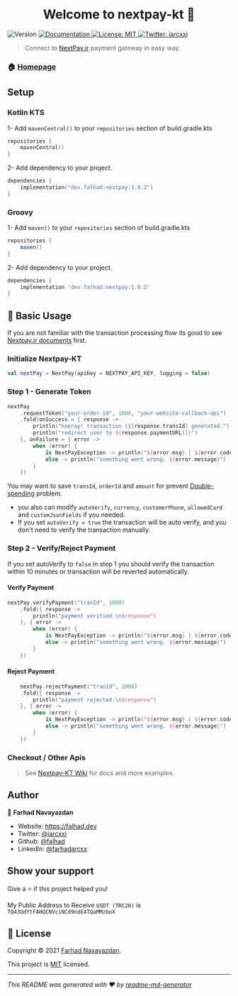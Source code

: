 <h1 align="center">Welcome to nextpay-kt 👋</h1>
<p>
  <img alt="Version" src="https://img.shields.io/badge/version-1.0.2-blue.svg?cacheSeconds=2592000" />
  <a href="https://github.com/falhad/nextpay-kt/wiki" target="_blank">
    <img alt="Documentation" src="https://img.shields.io/badge/documentation-yes-brightgreen.svg" />
  </a>
  <a href="https://opensource.org/licenses/MIT" target="_blank">
    <img alt="License: MIT" src="https://img.shields.io/badge/License-MIT-yellow.svg" />
  </a>

  <a href="https://twitter.com/iarcxxi" target="_blank">
    <img alt="Twitter: iarcxxi" src="https://img.shields.io/twitter/follow/iarcxxi.svg?style=social" />
  </a>
</p>

> Connect to  <a href="https://nextpay.ir" target="_blank">NextPay.ir</a> payment gateway in easy way.

### 🏠 [Homepage](https://github.com/falhad/nextpay-kt)

## Setup

### Kotlin KTS

1- Add `mavenCentral()` to your `repositories` section of build.gradle.kts

```kotlin
repositories {
    mavenCentral()
}
```

2- Add dependency to your project.

```kotlin
dependencies {
    implementation("dev.falhad:nextpay:1.0.2")
}
```

### Groovy

1- Add `maven()` to your `repositories` section of build.gradle.kts

```groovy
repositories {
    maven()
}
```

2- Add dependency to your project.

```groovy
dependencies {
    implementation 'dev.falhad:nextpay:1.0.2'
}
```

## 🚀 Basic Usage

If you are not familiar with the transaction processing flow its good to
see [Nextpay.ir documents](https://nextpay.org/nx/docs) first.

### Initialize Nextpay-KT

```kotlin
val nextPay = NextPay(apiKey = NEXTPAY_API_KEY, logging = false)
```

### Step 1 - Generate Token

```kotlin
nextPay
    .requestToken("your-order-id", 1000, "your-website-callback-api")
    .fold(onSuccess = { response ->
        println("hooray! transaction (${response.transId} generated.")
        println("redirect user to ${response.paymentURL()}")
    }, onFailure = { error ->
        when (error) {
            is NextPayException -> println("${error.msg} | ${error.code}")
            else -> println("something went wrong. ${error.message}")
        }
    })
```

You may want to save `transId`, `orderId` and `amount` for
prevent [Double-spending](https://en.wikipedia.org/wiki/Double-spending) problem.

* you also can modify `autoVerify`, `currency`, `customerPhone`, `allowedCard` and `customJsonFields` if you needed.
* If you set `autoVerify = true` the transaction will be auto verify, and you don't need to verify the transaction
  manually.

### Step 2 - Verify/Reject Payment

If you set autoVerify to `false` in step 1 you should verify the transaction within 10 minutes or transaction will be
reverted automatically.

#### Verify Payment

```kotlin
nextPay.verifyPayment("tranId", 1000)
    .fold({ response ->
        println("payment verified.\n$response")
    }, { error ->
        when (error) {
            is NextPayException -> println("${error.msg} | ${error.code}")
            else -> println("something went wrong. ${error.message}")
        }
    })
```

#### Reject Payment

```kotlin
    nextPay.rejectPayment("tranId", 1000)
    .fold({ response ->
        println("payment rejected.\n$response")
    }, { error ->
        when (error) {
            is NextPayException -> println("${error.msg} | ${error.code}")
            else -> println("something went wrong. ${error.message}")
        }
    })
```

### Checkout / Other Apis

> See [Nextpay-KT Wiki](https://github.com/falhad/nextpay-kt/wiki) for docs and more examples.

## Author

👤 **Farhad Navayazdan**

* Website: https://falhad.dev
* Twitter: [@iarcxxi](https://twitter.com/iarcxxi)
* Github: [@falhad](https://github.com/falhad)
* LinkedIn: [@farhadarcxx](https://linkedin.com/in/farhadarcxx)

## Show your support

Give a ⭐️ if this project helped you!

My Public Address to Receive `USDT (TRC20)` is `TQ43UdYtFAHQCNVciNCd9ndE4TQaMMzboX`

## 📝 License

Copyright © 2021 [Farhad Navayazdan](https://github.com/falhad).

This project is [MIT](https://opensource.org/licenses/MIT) licensed.

***
_This README was generated with ❤️ by [readme-md-generator](https://github.com/kefranabg/readme-md-generator)_